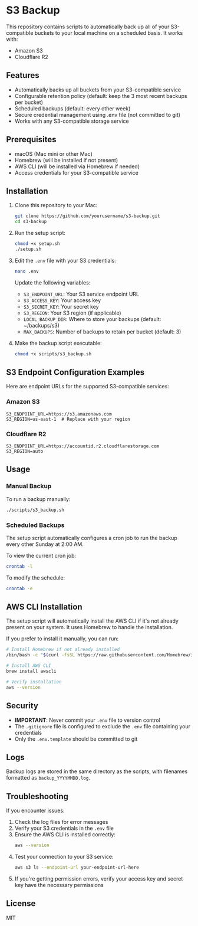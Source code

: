 # S3 Backup

This repository contains scripts to automatically back up all of your S3-compatible buckets to your local machine on a scheduled basis. It works with:

- Amazon S3
- Cloudflare R2

## Features

- Automatically backs up all buckets from your S3-compatible service
- Configurable retention policy (default: keep the 3 most recent backups per bucket)
- Scheduled backups (default: every other week)
- Secure credential management using .env file (not committed to git)
- Works with any S3-compatible storage service

## Prerequisites

- macOS (Mac mini or other Mac)
- Homebrew (will be installed if not present)
- AWS CLI (will be installed via Homebrew if needed)
- Access credentials for your S3-compatible service

## Installation

1. Clone this repository to your Mac:

   ```bash
   git clone https://github.com/yourusername/s3-backup.git
   cd s3-backup
   ```

2. Run the setup script:

   ```bash
   chmod +x setup.sh
   ./setup.sh
   ```

3. Edit the `.env` file with your S3 credentials:

   ```bash
   nano .env
   ```

   Update the following variables:

   - `S3_ENDPOINT_URL`: Your S3 service endpoint URL
   - `S3_ACCESS_KEY`: Your access key
   - `S3_SECRET_KEY`: Your secret key
   - `S3_REGION`: Your S3 region (if applicable)
   - `LOCAL_BACKUP_DIR`: Where to store your backups (default: ~/backups/s3)
   - `MAX_BACKUPS`: Number of backups to retain per bucket (default: 3)

4. Make the backup script executable:
   ```bash
   chmod +x scripts/s3_backup.sh
   ```

## S3 Endpoint Configuration Examples

Here are endpoint URLs for the supported S3-compatible services:

### Amazon S3

```
S3_ENDPOINT_URL=https://s3.amazonaws.com
S3_REGION=us-east-1  # Replace with your region
```

### Cloudflare R2

```
S3_ENDPOINT_URL=https://accountid.r2.cloudflarestorage.com
S3_REGION=auto
```

## Usage

### Manual Backup

To run a backup manually:

```bash
./scripts/s3_backup.sh
```

### Scheduled Backups

The setup script automatically configures a cron job to run the backup every other Sunday at 2:00 AM.

To view the current cron job:

```bash
crontab -l
```

To modify the schedule:

```bash
crontab -e
```

## AWS CLI Installation

The setup script will automatically install the AWS CLI if it's not already present on your system. It uses Homebrew to handle the installation.

If you prefer to install it manually, you can run:

```bash
# Install Homebrew if not already installed
/bin/bash -c "$(curl -fsSL https://raw.githubusercontent.com/Homebrew/install/master/install.sh)"

# Install AWS CLI
brew install awscli

# Verify installation
aws --version
```

## Security

- **IMPORTANT**: Never commit your `.env` file to version control
- The `.gitignore` file is configured to exclude the `.env` file containing your credentials
- Only the `.env.template` should be committed to git

## Logs

Backup logs are stored in the same directory as the scripts, with filenames formatted as `backup_YYYYMMDD.log`.

## Troubleshooting

If you encounter issues:

1. Check the log files for error messages
2. Verify your S3 credentials in the `.env` file
3. Ensure the AWS CLI is installed correctly:
   ```bash
   aws --version
   ```
4. Test your connection to your S3 service:
   ```bash
   aws s3 ls --endpoint-url your-endpoint-url-here
   ```
5. If you're getting permission errors, verify your access key and secret key have the necessary permissions

## License

MIT
